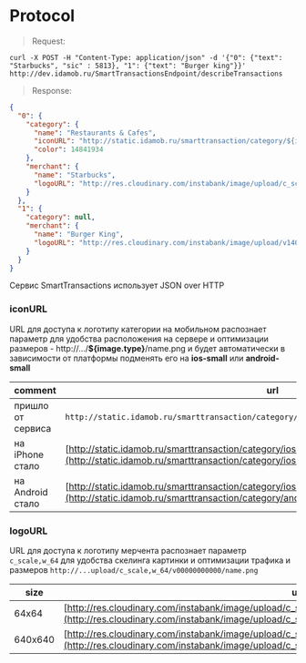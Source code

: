 # Protocol

>Request:

```curl
curl -X POST -H "Content-Type: application/json" -d '{"0": {"text": "Starbucks", "sic" : 5813}, "1": {"text": "Burger king"}}' http://dev.idamob.ru/SmartTransactionsEndpoint/describeTransactions
```

>Response:

```json
{
  "0": {
    "category": {
      "name": "Restaurants & Cafes",
      "iconURL": "http://static.idamob.ru/smarttransaction/category/${image.type}/restaurants_and_cafes.png",
      "color": 14841934
    },
    "merchant": {
      "name": "Starbucks",
      "logoURL": "http://res.cloudinary.com/instabank/image/upload/c_scale,w_64/v1402049419/ic_starbucks_pgbkrg.png"
    }
  },
  "1": {
    "category": null,
    "merchant": {
      "name": "Burger King",
      "logoURL": "http://res.cloudinary.com/instabank/image/upload/v1402048892/ic_bking_ju8w61.png"
    }
  }
}
```

Сервис SmartTransactions использует JSON over HTTP

### iconURL

URL для доступа к логотипу категории на мобильном распознает параметр для удобства расположения на сервере и оптимизации размеров - http://.../**${image.type}**/name.png и будет автоматически в зависимости от платформы подменять его на **ios-small** или **android-small**

comment | url
--- | ---
пришло от сервиса | ``http://static.idamob.ru/smarttransaction/category/${image.type}/restaurants_and_cafes.png``
на iPhone стало | [http://static.idamob.ru/smarttransaction/category/ios-small/restaurants_and_cafes.png](http://static.idamob.ru/smarttransaction/category/ios-small/restaurants_and_cafes.png)
на Android стало | [http://static.idamob.ru/smarttransaction/category/ios-small/restaurants_and_cafes.png](http://static.idamob.ru/smarttransaction/category/android-small/restaurants_and_cafes.png)

### logoURL

URL для доступа к логотипу мерчента распознает параметр ``c_scale,w_64`` для удобства скелинга картинки и оптимизации трафика и размеров ``http://...upload/c_scale,w_64/v00000000000/name.png``

size | url
--- | ---
64х64 | [http://res.cloudinary.com/instabank/image/upload/c_scale,w_64/v1402049419/ic_starbucks_pgbkrg.png](http://res.cloudinary.com/instabank/image/upload/c_scale,w_64/v1402049419/ic_starbucks_pgbkrg.png)
640x640 | [http://res.cloudinary.com/instabank/image/upload/c_scale,w_640/v1402049419/ic_starbucks_pgbkrg.png](http://res.cloudinary.com/instabank/image/upload/c_scale,w_640/v1402049419/ic_starbucks_pgbkrg.png)
